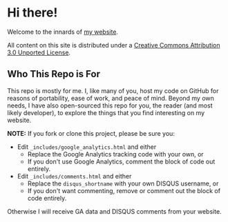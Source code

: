 # Hi there!
Welcome to the innards of [my website](https://rymnikski.github.io/).
 
All content on this site is distributed under a [Creative Commons Attribution 3.0 Unported License](http://creativecommons.org/licenses/by/3.0/deed.en_US).

## Who This Repo is For
This repo is mostly for me. I, like many of you, host my code on GitHub for reasons of portability, ease of work, and peace of mind. Beyond my own needs, I have also open-sourced this repo for you, the reader (and most likely developer), to explore the things that you find interesting on my website.

**NOTE:** If you fork or clone this project, please be sure you:

* Edit `_includes/google_analytics.html` and either
  * Replace the Google Analytics tracking code with your own, or
  * If you don't use Google Analytics, comment the block of code out entirely.
* Edit `_includes/comments.html` and either
  * Replace the `disqus_shortname` with your own DISQUS username, or
  * If you don't want commenting, remove or comment out the block of code entirely.

Otherwise I will receive GA data and DISQUS comments from your website.
